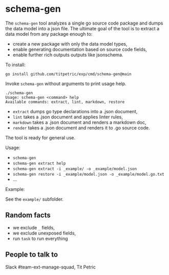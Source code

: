 # schema-gen

The `schema-gen` tool analyzes a single go source code package and dumps
the data model into a json file. The ultimate goal of the tool is to
extract a data model from any package enough to:

- create a new package with only the data model types,
- enable generating documentation based on source code fields,
- enable further rich outputs outputs like jsonschema.

To install:

`go install github.com/titpetric/exp/cmd/schema-gen@main`

Invoke `schema-gen` without arguments to print usage help.

```
./schema-gen
Usage: schema-gen <command> help
Available commands: extract, lint, markdown, restore
```

- `extract` dumps go type declarations into a .json document,
- `lint` takes a .json document and applies linter rules,
- `markdown` takes a .json document and renders a markdown doc,
- `render` takes a .json document and renders it to .go source code.

The tool is ready for general use.

Usage:

- `schema-gen`
- `schema-gen extract help`
- `schema-gen extract -i _example/ -o _example/model.json`
- `schema-gen restore -i _example/model.json -o _example/model.go.txt`
- ...

Example:

See the `example/` subfolder.

## Random facts

- we exclude `_` fields,
- we exclude unexposed fields,
- run `task` to run everything

## People to talk to

Slack #team-ext-manage-squad, Tit Petric
